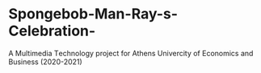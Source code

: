 # Spongebob-Man-Ray-s-Celebration-
Α Μultimedia Τechnology project for Athens Univercity of Economics and Business (2020-2021)
